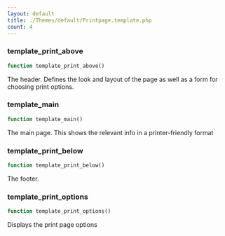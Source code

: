 ```yaml
---
layout: default
title: ./Themes/default/Printpage.template.php
count: 4
---
```


### template_print_above

```php
function template_print_above()
```
The header. Defines the look and layout of the page as well as a form for choosing print options.



### template_main

```php
function template_main()
```
The main page. This shows the relevant info in a printer-friendly format



### template_print_below

```php
function template_print_below()
```
The footer.



### template_print_options

```php
function template_print_options()
```
Displays the print page options



